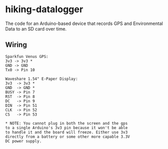 # hiking-datalogger
The code for an Arduino-based device that records GPS and Environmental Data to an SD card over time.
 
## Wiring
```
Sparkfun Venus GPS:
3v3 -> 3v3 *
GND -> GND
Tx0 -> Pin 10

Waveshare 1.54" E-Paper Display:
3v3  -> 3v3 *
GND  -> GND *
BUSY -> Pin 7
RST  -> Pin 8
DC   -> Pin 9
DIN  -> Pin 51
CLK  -> Pin 52
CS   -> Pin 53

* NOTE: You cannot plug in both the screen and the gps 
to a single Arduino's 3v3 pin because it won't be able 
to handle it and the board will freeze. Either use 3v3 
directly from a battery or some other more capable 3.3V 
DC power supply.
```
